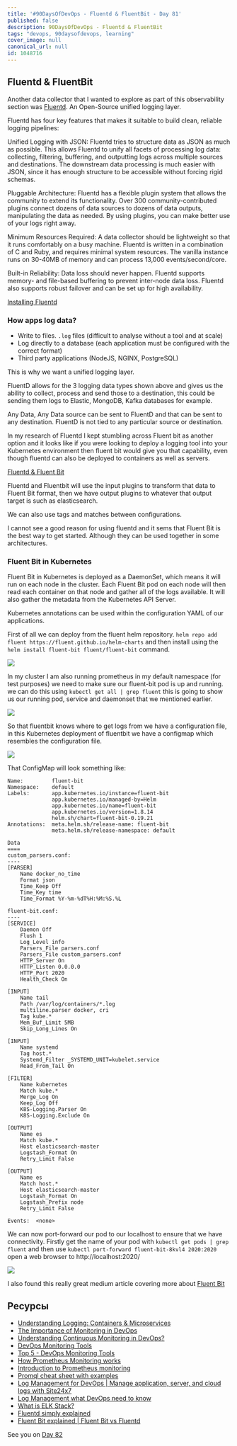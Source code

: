 ```yaml
---
title: '#90DaysOfDevOps - Fluentd & FluentBit - Day 81'
published: false
description: 90DaysOfDevOps - Fluentd & FluentBit
tags: "devops, 90daysofdevops, learning"
cover_image: null
canonical_url: null
id: 1048716
---
```

## Fluentd & FluentBit

Another data collector that I wanted to explore as part of this observability section was [Fluentd](https://docs.fluentd.org/). An Open-Source unified logging layer. 

Fluentd has four key features that makes it suitable to build clean, reliable logging pipelines:

Unified Logging with JSON: Fluentd tries to structure data as JSON as much as possible. This allows Fluentd to unify all facets of processing log data: collecting, filtering, buffering, and outputting logs across multiple sources and destinations. The downstream data processing is much easier with JSON, since it has enough structure to be accessible without forcing rigid schemas.

Pluggable Architecture: Fluentd has a flexible plugin system that allows the community to extend its functionality. Over 300 community-contributed plugins connect dozens of data sources to dozens of data outputs, manipulating the data as needed. By using plugins, you can make better use of your logs right away.

Minimum Resources Required: A data collector should be lightweight so that it runs comfortably on a busy machine. Fluentd is written in a combination of C and Ruby, and requires minimal system resources. The vanilla instance runs on 30-40MB of memory and can process 13,000 events/second/core.

Built-in Reliability: Data loss should never happen. Fluentd supports memory- and file-based buffering to prevent inter-node data loss. Fluentd also supports robust failover and can be set up for high availability.

[Installing Fluentd](https://docs.fluentd.org/quickstart#step-1-installing-fluentd)

### How apps log data? 

- Write to files. `.log` files (difficult to analyse without a tool and at scale)
- Log directly to a database (each application must be configured with the correct format)
- Third party applications (NodeJS, NGINX, PostgreSQL)

This is why we want a unified logging layer. 

FluentD allows for the 3 logging data types shown above and gives us the ability to collect, process and send those to a destination, this could be sending them logs to Elastic, MongoDB, Kafka databases for example. 

Any Data, Any Data source can be sent to FluentD and that can be sent to any destination. FluentD is not tied to any particular source or destination. 

In my research of Fluentd I kept stumbling across Fluent bit as another option and it looks like if you were looking to deploy a logging tool into your Kubernetes environment then fluent bit would give you that capability, even though fluentd can also be deployed to containers as well as servers. 

[Fluentd & Fluent Bit](https://docs.fluentbit.io/manual/about/fluentd-and-fluent-bit)

Fluentd and Fluentbit will use the input plugins to transform that data to Fluent Bit format, then we have output plugins to whatever that output target is such as elasticsearch. 

We can also use tags and matches between configurations. 

I cannot see a good reason for using fluentd and it sems that Fluent Bit is the best way to get started. Although they can be used together in some architectures. 

### Fluent Bit in Kubernetes 

Fluent Bit in Kubernetes is deployed as a DaemonSet, which means it will run on each node in the cluster. Each Fluent Bit pod on each node will then read each container on that node and gather all of the logs available. It will also gather the metadata from the Kubernetes API Server.  

Kubernetes annotations can be used within the configuration YAML of our applications. 


First of all we can deploy from the fluent helm repository. `helm repo add fluent https://fluent.github.io/helm-charts` and then install using the `helm install fluent-bit fluent/fluent-bit` command. 

![](../images/Day81_Monitoring1.png?v1)

In my cluster I am also running prometheus in my default namespace (for test purposes) we need to make sure our fluent-bit pod is up and running. we can do this using `kubectl get all | grep fluent` this is going to show us our running pod, service and daemonset that we mentioned earlier. 

![](../images/Day81_Monitoring2.png?v1)

So that fluentbit knows where to get logs from we have a configuration file, in this Kubernetes deployment of fluentbit we have a configmap which resembles the configuration file. 

![](../images/Day81_Monitoring3.png?v1)

That ConfigMap will look something like: 

```
Name:         fluent-bit
Namespace:    default
Labels:       app.kubernetes.io/instance=fluent-bit
              app.kubernetes.io/managed-by=Helm
              app.kubernetes.io/name=fluent-bit
              app.kubernetes.io/version=1.8.14
              helm.sh/chart=fluent-bit-0.19.21
Annotations:  meta.helm.sh/release-name: fluent-bit
              meta.helm.sh/release-namespace: default

Data
====
custom_parsers.conf:
----
[PARSER]
    Name docker_no_time
    Format json
    Time_Keep Off
    Time_Key time
    Time_Format %Y-%m-%dT%H:%M:%S.%L

fluent-bit.conf:
----
[SERVICE]
    Daemon Off
    Flush 1
    Log_Level info
    Parsers_File parsers.conf
    Parsers_File custom_parsers.conf
    HTTP_Server On
    HTTP_Listen 0.0.0.0
    HTTP_Port 2020
    Health_Check On

[INPUT]
    Name tail
    Path /var/log/containers/*.log
    multiline.parser docker, cri
    Tag kube.*
    Mem_Buf_Limit 5MB
    Skip_Long_Lines On

[INPUT]
    Name systemd
    Tag host.*
    Systemd_Filter _SYSTEMD_UNIT=kubelet.service
    Read_From_Tail On

[FILTER]
    Name kubernetes
    Match kube.*
    Merge_Log On
    Keep_Log Off
    K8S-Logging.Parser On
    K8S-Logging.Exclude On

[OUTPUT]
    Name es
    Match kube.*
    Host elasticsearch-master
    Logstash_Format On
    Retry_Limit False

[OUTPUT]
    Name es
    Match host.*
    Host elasticsearch-master
    Logstash_Format On
    Logstash_Prefix node
    Retry_Limit False

Events:  <none>
```

We can now port-forward our pod to our localhost to ensure that we have connectivity. Firstly get the name of your pod with `kubectl get pods | grep fluent` and then use `kubectl port-forward fluent-bit-8kvl4 2020:2020` open a web browser to http://localhost:2020/ 

![](../images/Day81_Monitoring4.png?v1)

I also found this really great medium article covering more about [Fluent Bit](https://medium.com/kubernetes-tutorials/exporting-kubernetes-logs-to-elasticsearch-using-fluent-bit-758e8de606af)

## Ресурсы 

- [Understanding Logging: Containers & Microservices](https://www.youtube.com/watch?v=MMVdkzeQ848)
- [The Importance of Monitoring in DevOps](https://www.devopsonline.co.uk/the-importance-of-monitoring-in-devops/)
- [Understanding Continuous Monitoring in DevOps?](https://medium.com/devopscurry/understanding-continuous-monitoring-in-devops-f6695b004e3b) 
- [DevOps Monitoring Tools](https://www.youtube.com/watch?v=Zu53QQuYqJ0) 
- [Top 5 - DevOps Monitoring Tools](https://www.youtube.com/watch?v=4t71iv_9t_4)
- [How Prometheus Monitoring works](https://www.youtube.com/watch?v=h4Sl21AKiDg) 
- [Introduction to Prometheus monitoring](https://www.youtube.com/watch?v=5o37CGlNLr8)
- [Promql cheat sheet with examples](https://www.containiq.com/post/promql-cheat-sheet-with-examples)
- [Log Management for DevOps | Manage application, server, and cloud logs with Site24x7](https://www.youtube.com/watch?v=J0csO_Shsj0)
- [Log Management what DevOps need to know](https://devops.com/log-management-what-devops-teams-need-to-know/)
- [What is ELK Stack?](https://www.youtube.com/watch?v=4X0WLg05ASw)
- [Fluentd simply explained](https://www.youtube.com/watch?v=5ofsNyHZwWE&t=14s) 
- [ Fluent Bit explained | Fluent Bit vs Fluentd ](https://www.youtube.com/watch?v=B2IS-XS-cc0)


See you on [Day 82](../day82)


